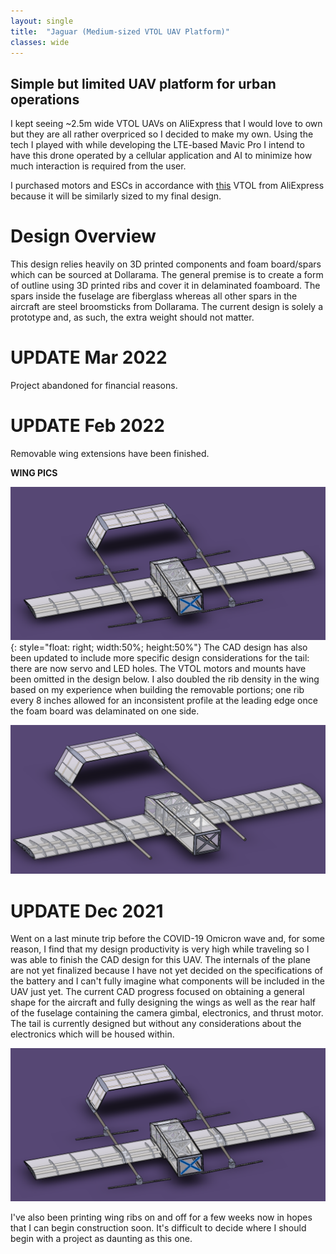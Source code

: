 ```yaml
---
layout: single
title:  "Jaguar (Medium-sized VTOL UAV Platform)"
classes: wide
---
```


## Simple but limited UAV platform for urban operations

I kept seeing ~2.5m wide VTOL UAVs on AliExpress that I would love to own but they are all rather overpriced so I decided to make my own. Using the tech I played with while developing the LTE-based Mavic Pro I intend to have this drone operated by a cellular application and AI to minimize how much interaction is required from the user. 

I purchased motors and ESCs in accordance with [this](https://www.aliexpress.com/item/1005002831031206.html?spm=a2g0o.productlist.0.0.38ef1d39JjUhDN&algo_pvid=7475fc42-48b8-4b91-ad05-eff71d8d9826&algo_exp_id=7475fc42-48b8-4b91-ad05-eff71d8d9826-8) VTOL from AliExpress because it will be similarly sized to my final design.

# Design Overview

This design relies heavily on 3D printed components and foam board/spars which can be sourced at Dollarama. The general premise is to create a form of outline using 3D printed ribs and cover it in delaminated foamboard. The spars inside the fuselage are fiberglass whereas all other spars in the aircraft are steel broomsticks from Dollarama. The current design is solely a prototype and, as such, the extra weight should not matter.

# UPDATE Mar 2022

Project abandoned for financial reasons.

# UPDATE Feb 2022

Removable wing extensions have been finished. 

**WING PICS**

![Tail closeup](/assets/img/jaguar/CAD-V1.PNG){: style="float: right; width:50%; height:50%"}
The CAD design has also been updated to include more specific design considerations for the tail: there are now servo and LED holes. The VTOL motors and mounts have been omitted in the design below. I also doubled the rib density in the wing based on my experience when building the removable portions; one rib every 8 inches allowed for an inconsistent profile at the leading edge once the foam board was delaminated on one side.

![Updated CAD](/assets/img/jaguar/CAD-V2.PNG)

# UPDATE Dec 2021

Went on a last minute trip before the COVID-19 Omicron wave and, for some reason, I find that my design productivity is very high while traveling so I was able to finish the CAD design for this UAV. The internals of the plane are not yet finalized because I have not yet decided on the specifications of the battery and I can't fully imagine what components will be included in the UAV just yet. The current CAD progress focused on obtaining a general shape for the aircraft and fully designing the wings as well as the rear half of the fuselage containing the camera gimbal, electronics, and thrust motor. The tail is currently designed but without any considerations about the electronics which will be housed within.

![Original CAD](/assets/img/jaguar/CAD-V1.PNG)

I've also been printing wing ribs on and off for a few weeks now in hopes that I can begin construction soon. It's difficult to decide where I should begin with a project as daunting as this one.